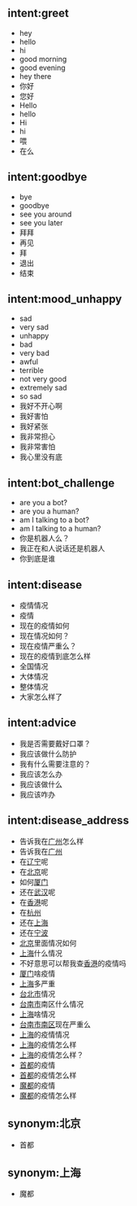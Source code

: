## intent:greet
- hey
- hello
- hi
- good morning
- good evening
- hey there
- 你好
- 您好
- Hello
- hello
- Hi
- hi
- 喂
- 在么

## intent:goodbye
- bye
- goodbye
- see you around
- see you later
- 拜拜
- 再见
- 拜
- 退出
- 结束

## intent:mood_unhappy
- sad
- very sad
- unhappy
- bad
- very bad
- awful
- terrible
- not very good
- extremely sad
- so sad
- 我好不开心啊
- 我好害怕
- 我好紧张
- 我非常担心
- 我非常害怕
- 我心里没有底

## intent:bot_challenge
- are you a bot?
- are you a human?
- am I talking to a bot?
- am I talking to a human?
- 你是机器人么？
- 我正在和人说话还是机器人
- 你到底是谁

<!-- below is weather stuff -->
## intent:disease
- 疫情情况
- 疫情
- 现在的疫情如何
- 现在情况如何？
- 现在疫情严重么？
- 现在的疫情到底怎么样
- 全国情况
- 大体情况
- 整体情况
- 大家怎么样了
## intent:advice
- 我是否需要戴好口罩？
- 我应该做什么防护
- 我有什么需要注意的？
- 我应该怎么办
- 我应该做什么
- 我应该咋办

## intent:disease_address
- 告诉我在[广州](address)怎么样
- 告诉我在[广州](address)
- 在[辽宁](address)呢
- 在[北京](address)呢
- 如何[厦门](address)
- 还在[武汉](address)呢
- 在[香港](address)呢
- 在[杭州](address)
- 还在[上海](address)
- 还在[宁波](address)
- [北京](address)里面情况如何
- [上海](address)什么情况
- 不好意思可以帮我查[香港](address)的疫情吗
- [厦门](address)啥疫情
- [上海](address)多严重
- [台北市](address)情况
- [台南市](address)南区什么情况
- [上海](address)啥情况
- [台南市南区](address)现在严重么
- [上海](address)的疫情情况
- [上海](address)的疫情怎么样
- [上海](address)的疫情怎么样？
- [首都](address)的疫情
- [首都](address)的疫情怎么样
- [魔都](address)的疫情
- [魔都](address)的疫情怎么样

## synonym:北京
- 首都

## synonym:上海
- 魔都
